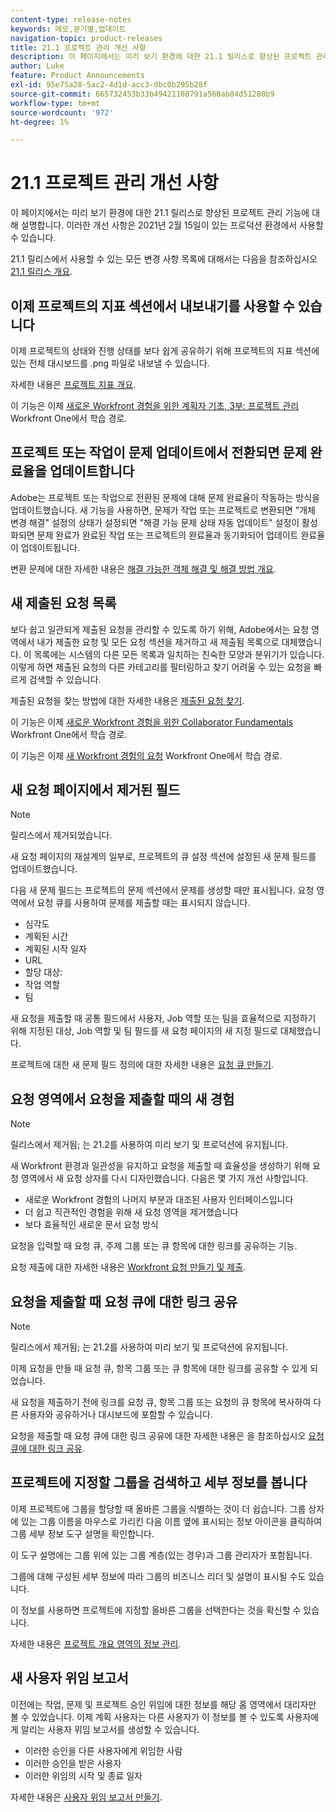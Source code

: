 ```yaml
---
content-type: release-notes
keywords: 메모,분기별,업데이트
navigation-topic: product-releases
title: 21.1 프로젝트 관리 개선 사항
description: 이 페이지에서는 미리 보기 환경에 대한 21.1 릴리스로 향상된 프로젝트 관리 기능에 대해 설명합니다. 이러한 개선 사항은 2021년 2월 15일이 있는 프로덕션 환경에서 사용할 수 있습니다.
author: Luke
feature: Product Announcements
exl-id: 95e75a28-5ac2-4d1d-acc3-dbc0b295b28f
source-git-commit: 665732453b33b49421108791a560ab84d51280b9
workflow-type: tm+mt
source-wordcount: '972'
ht-degree: 1%

---
```


# 21.1 프로젝트 관리 개선 사항

이 페이지에서는 미리 보기 환경에 대한 21.1 릴리스로 향상된 프로젝트 관리 기능에 대해 설명합니다. 이러한 개선 사항은 2021년 2월 15일이 있는 프로덕션 환경에서 사용할 수 있습니다.

21.1 릴리스에서 사용할 수 있는 모든 변경 사항 목록에 대해서는 다음을 참조하십시오 [21.1 릴리스 개요](../../../product-announcements/product-releases/21.1-release-activity/21-1-release-overview.md).

## 이제 프로젝트의 지표 섹션에서 내보내기를 사용할 수 있습니다

이제 프로젝트의 상태와 진행 상태를 보다 쉽게 공유하기 위해 프로젝트의 지표 섹션에 있는 전체 대시보드를 .png 파일로 내보낼 수 있습니다.

자세한 내용은 [프로젝트 지표 개요](../../../manage-work/projects/manage-projects/project-metrics.md).

이 기능은 이제 [새로운 Workfront 경험을 위한 계획자 기초, 3부: 프로젝트 관리](https://one.workfront.com/s/learningpath3/planner-fundamentals-for-the-new-workfront-experience-part-3-manage-a-project-MCG6OJL724XRBLHBXEAKGAUZOJ6U) Workfront One에서 학습 경로.

## 프로젝트 또는 작업이 문제 업데이트에서 전환되면 문제 완료율을 업데이트합니다

Adobe는 프로젝트 또는 작업으로 전환된 문제에 대해 문제 완료율이 작동하는 방식을 업데이트했습니다. 새 기능을 사용하면, 문제가 작업 또는 프로젝트로 변환되면 &quot;개체 변경 해결&quot; 설정의 상태가 설정되면 &quot;해결 가능 문제 상태 자동 업데이트&quot; 설정이 활성화되면 문제 완료가 완료된 작업 또는 프로젝트의 완료율과 동기화되어 업데이트 완료율이 업데이트됩니다.

변환 문제에 대한 자세한 내용은 [해결 가능한 객체 해결 및 해결 방법 개요](../../../manage-work/issues/convert-issues/resolving-and-resolvable-objects.md).

## 새 제출된 요청 목록

보다 쉽고 일관되게 제출된 요청을 관리할 수 있도록 하기 위해, Adobe에서는 요청 영역에서 내가 제출한 요청 및 모든 요청 섹션을 제거하고 새 제출됨 목록으로 대체했습니다. 이 목록에는 시스템의 다른 모든 목록과 일치하는 친숙한 모양과 분위기가 있습니다. 이렇게 하면 제출된 요청의 다른 카테고리를 필터링하고 찾기 어려울 수 있는 요청을 빠르게 검색할 수 있습니다.

제출된 요청을 찾는 방법에 대한 자세한 내용은 [제출된 요청 찾기](../../../manage-work/requests/create-requests/locate-submitted-requests.md).

이 기능은 이제 [새로운 Workfront 경험을 위한 Collaborator Fundamentals](https://one.workfront.com/s/learningpath1/collaborator-fundamentals-for-the-new-workfront-experience-MCY5AMOQQTGFDVZB4ODS6TXCYE2A) Workfront One에서 학습 경로.

이 기능은 이제 [새 Workfront 경험의 요청](https://one.workfront.com/s/learningpath3/core-team-requests-in-the-new-workfront-experience-MCHWSSDWRFC5EKXFBXTQ6MJNKE7E) Workfront One에서 학습 경로.

## 새 요청 페이지에서 제거된 필드

>[!NOTE]
>
>릴리스에서 제거되었습니다.

새 요청 페이지의 재설계의 일부로, 프로젝트의 큐 설정 섹션에 설정된 새 문제 필드를 업데이트했습니다.

다음 새 문제 필드는 프로젝트의 문제 섹션에서 문제를 생성할 때만 표시됩니다. 요청 영역에서 요청 큐를 사용하여 문제를 제출할 때는 표시되지 않습니다.

* 심각도
* 계획된 시간
* 계획된 시작 일자
* URL
* 할당 대상:
* 작업 역할
* 팀

새 요청을 제출할 때 공통 필드에서 사용자, Job 역할 또는 팀을 효율적으로 지정하기 위해 지정된 대상, Job 역할 및 팀 필드를 새 요청 페이지의 새 지정 필드로 대체했습니다.

프로젝트에 대한 새 문제 필드 정의에 대한 자세한 내용은 [요청 큐 만들기](../../../manage-work/requests/create-and-manage-request-queues/create-request-queue.md).

## 요청 영역에서 요청을 제출할 때의 새 경험

>[!NOTE]
>
>릴리스에서 제거됨; 는 21.2를 사용하여 미리 보기 및 프로덕션에 유지됩니다.

새 Workfront 환경과 일관성을 유지하고 요청을 제출할 때 효율성을 생성하기 위해 요청 영역에서 새 요청 상자를 다시 디자인했습니다. 다음은 몇 가지 개선 사항입니다.

* 새로운 Workfront 경험의 나머지 부분과 대조된 사용자 인터페이스입니다
* 더 쉽고 직관적인 경험을 위해 새 요청 영역을 제거했습니다
* 보다 효율적인 새로운 문서 요청 방식

요청을 입력할 때 요청 큐, 주제 그룹 또는 큐 항목에 대한 링크를 공유하는 기능.

요청 제출에 대한 자세한 내용은 [Workfront 요청 만들기 및 제출](/help/quicksilver/manage-work/requests/create-requests/create-submit-requests.md).

## 요청을 제출할 때 요청 큐에 대한 링크 공유

>[!NOTE]
>
>릴리스에서 제거됨; 는 21.2를 사용하여 미리 보기 및 프로덕션에 유지됩니다.

이제 요청을 만들 때 요청 큐, 항목 그룹 또는 큐 항목에 대한 링크를 공유할 수 있게 되었습니다.

새 요청을 제출하기 전에 링크를 요청 큐, 항목 그룹 또는 요청의 큐 항목에 복사하여 다른 사용자와 공유하거나 대시보드에 포함할 수 있습니다.

요청을 제출할 때 요청 큐에 대한 링크 공유에 대한 자세한 내용은 을 참조하십시오 [요청 큐에 대한 링크 공유](../../../manage-work/requests/create-requests/share-link-to-request-queue.md).

## 프로젝트에 지정할 그룹을 검색하고 세부 정보를 봅니다

이제 프로젝트에 그룹을 할당할 때 올바른 그룹을 식별하는 것이 더 쉽습니다. 그룹 상자에 있는 그룹 이름을 마우스로 가리킨 다음 이름 옆에 표시되는 정보 아이콘을 클릭하여 그룹 세부 정보 도구 설명을 확인합니다.

이 도구 설명에는 그룹 위에 있는 그룹 계층(있는 경우)과 그룹 관리자가 포함됩니다.

그룹에 대해 구성된 세부 정보에 따라 그룹의 비즈니스 리더 및 설명이 표시될 수도 있습니다.

이 정보를 사용하면 프로젝트에 지정할 올바른 그룹을 선택한다는 것을 확신할 수 있습니다.

자세한 내용은 [프로젝트 개요 영역의 정보 관리](../../../manage-work/projects/manage-projects/understand-project-overview-area.md).

## 새 사용자 위임 보고서

이전에는 작업, 문제 및 프로젝트 승인 위임에 대한 정보를 해당 홈 영역에서 대리자만 볼 수 있었습니다. 이제 계획 사용자는 다른 사용자가 이 정보를 볼 수 있도록 사용자에게 알리는 사용자 위임 보고서를 생성할 수 있습니다.

* 이러한 승인을 다른 사용자에게 위임한 사람
* 이러한 승인을 받은 사용자
* 이러한 위임의 시작 및 종료 일자

자세한 내용은 [사용자 위임 보고서 만들기](../../../reports-and-dashboards/reports/creating-and-managing-reports/create-user-delegation-report.md).
